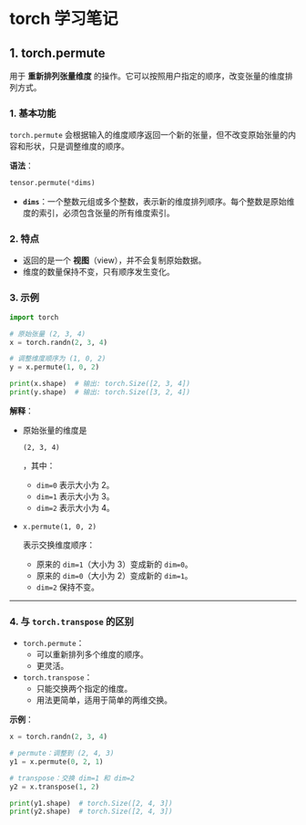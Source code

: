# torch 学习笔记

## 1. torch.permute

用于 **重新排列张量维度** 的操作。它可以按照用户指定的顺序，改变张量的维度排列方式。

### **1. 基本功能**

`torch.permute` 会根据输入的维度顺序返回一个新的张量，但不改变原始张量的内容和形状，只是调整维度的顺序。

**语法**：

```python
tensor.permute(*dims)
```

- **`dims`**：一个整数元组或多个整数，表示新的维度排列顺序。每个整数是原始维度的索引，必须包含张量的所有维度索引。

### **2. 特点**

- 返回的是一个 **视图**（view），并不会复制原始数据。
- 维度的数量保持不变，只有顺序发生变化。

### **3. 示例**

```python
import torch

# 原始张量 (2, 3, 4)
x = torch.randn(2, 3, 4)

# 调整维度顺序为 (1, 0, 2)
y = x.permute(1, 0, 2)

print(x.shape)  # 输出: torch.Size([2, 3, 4])
print(y.shape)  # 输出: torch.Size([3, 2, 4])
```

**解释**：

- 原始张量的维度是 

  ```
  (2, 3, 4)
  ```

  ，其中：

  - `dim=0` 表示大小为 2。
  - `dim=1` 表示大小为 3。
  - `dim=2` 表示大小为 4。

- ```
  x.permute(1, 0, 2)
  ```

   表示交换维度顺序：

  - 原来的 `dim=1`（大小为 3）变成新的 `dim=0`。
  - 原来的 `dim=0`（大小为 2）变成新的 `dim=1`。
  - `dim=2` 保持不变。

------

### **4. 与 `torch.transpose` 的区别**

- `torch.permute`：
  - 可以重新排列多个维度的顺序。
  - 更灵活。
- `torch.transpose`：
  - 只能交换两个指定的维度。
  - 用法更简单，适用于简单的两维交换。

**示例**：

```python
x = torch.randn(2, 3, 4)

# permute：调整到 (2, 4, 3)
y1 = x.permute(0, 2, 1)

# transpose：交换 dim=1 和 dim=2
y2 = x.transpose(1, 2)

print(y1.shape)  # torch.Size([2, 4, 3])
print(y2.shape)  # torch.Size([2, 4, 3])
```